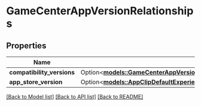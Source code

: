 # GameCenterAppVersionRelationships

## Properties

Name | Type | Description | Notes
------------ | ------------- | ------------- | -------------
**compatibility_versions** | Option<[**models::GameCenterAppVersionRelationshipsCompatibilityVersions**](GameCenterAppVersion_relationships_compatibilityVersions.md)> |  | [optional]
**app_store_version** | Option<[**models::AppClipDefaultExperienceRelationshipsReleaseWithAppStoreVersion**](AppClipDefaultExperience_relationships_releaseWithAppStoreVersion.md)> |  | [optional]

[[Back to Model list]](../README.md#documentation-for-models) [[Back to API list]](../README.md#documentation-for-api-endpoints) [[Back to README]](../README.md)


